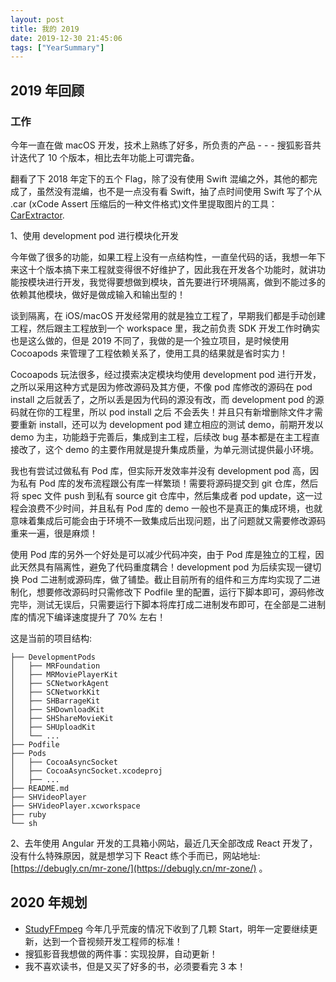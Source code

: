 ```yaml
---
layout: post
title: 我的 2019
date: 2019-12-30 21:45:06
tags: ["YearSummary"]
---
```


## 2019 年回顾

### 工作

今年一直在做 macOS 开发，技术上熟练了好多，所负责的产品 - - - 搜狐影音共计迭代了 10 个版本，相比去年功能上可谓完备。

翻看了下 2018 年定下的五个 Flag，除了没有使用 Swift 混编之外，其他的都完成了，虽然没有混编，也不是一点没有看 Swift，抽了点时间使用 Swift 写了个从 .car (xCode Assert 压缩后的一种文件格式)文件里提取图片的工具：[CarExtractor](https://github.com/debugly/CarExtractor).

<!--more-->


1、使用 development pod 进行模块化开发

今年做了很多的功能，如果工程上没有一点结构性，一直垒代码的话，我想一年下来这十个版本搞下来工程就变得很不好维护了，因此我在开发各个功能时，就讲功能按模块进行开发，我觉得要想做到模块，首先要进行环境隔离，做到不能过多的依赖其他模块，做好是做成输入和输出型的！

谈到隔离，在 iOS/macOS 开发经常用的就是独立工程了，早期我们都是手动创建工程，然后跟主工程放到一个 workspace 里，我之前负责 SDK 开发工作时确实也是这么做的，但是 2019 不同了，我做的是一个独立项目，是时候使用 Cocoapods 来管理了工程依赖关系了，使用工具的结果就是省时实力！

Cocoapods 玩法很多，经过摸索决定模块均使用 development pod 进行开发，之所以采用这种方式是因为修改源码及其方便，不像 pod 库修改的源码在 pod install 之后就丢了，之所以丢是因为代码的源没有改，而 development pod 的源码就在你的工程里，所以 pod install 之后 不会丢失！并且只有新增删除文件才需要重新 install，还可以为 development pod 建立相应的测试 demo，前期开发以 demo 为主，功能趋于完善后，集成到主工程，后续改 bug 基本都是在主工程直接改了，这个 demo 的主要作用就是提升集成质量，为单元测试提供最小环境。

我也有尝试过做私有 Pod 库，但实际开发效率并没有 development pod 高，因为私有 Pod 库的发布流程跟公有库一样繁琐！需要将源码提交到 git 仓库，然后将 spec 文件 push 到私有 source git 仓库中，然后集成者 pod update，这一过程会浪费不少时间，并且私有 Pod 库的 demo 一般也不是真正的集成环境，也就意味着集成后可能会由于环境不一致集成后出现问题，出了问题就又需要修改源码重来一遍，很是麻烦！

使用 Pod 库的另外一个好处是可以减少代码冲突，由于 Pod 库是独立的工程，因此天然具有隔离性，避免了代码重度耦合！development pod 为后续实现一键切换 Pod 二进制或源码库，做了铺垫。截止目前所有的组件和三方库均实现了二进制化，想要修改源码时只需修改下 Podfile 里的配置，运行下脚本即可，源码修改完毕，测试无误后，只需要运行下脚本将库打成二进制发布即可，在全部是二进制库的情况下编译速度提升了 70% 左右！

这是当前的项目结构:

```
├── DevelopmentPods
│   ├── MRFoundation
│   ├── MRMoviePlayerKit
│   ├── SCNetworkAgent
│   ├── SCNetworkKit
│   ├── SHBarrageKit
│   ├── SHDownloadKit
│   ├── SHShareMovieKit
│   ├── SHUploadKit
│   └── ...
├── Podfile
├── Pods
│   ├── CocoaAsyncSocket
│   ├── CocoaAsyncSocket.xcodeproj
│   ├── ...
├── README.md
├── SHVideoPlayer
├── SHVideoPlayer.xcworkspace
├── ruby
└── sh
```

2、去年使用 Angular 开发的工具箱小网站，最近几天全部改成 React 开发了，没有什么特殊原因，就是想学习下 React 练个手而已，网站地址: [https://debugly.cn/mr-zone/](https://debugly.cn/mr-zone/) 。

## 2020 年规划

- [StudyFFmpeg](https://github.com/debugly/StudyFFmpeg) 今年几乎荒废的情况下收到了几颗 Start，明年一定要继续更新，达到一个音视频开发工程师的标准！
- 搜狐影音我想做的两件事：实现投屏，自动更新！
- 我不喜欢读书，但是又买了好多的书，必须要看完 3 本！